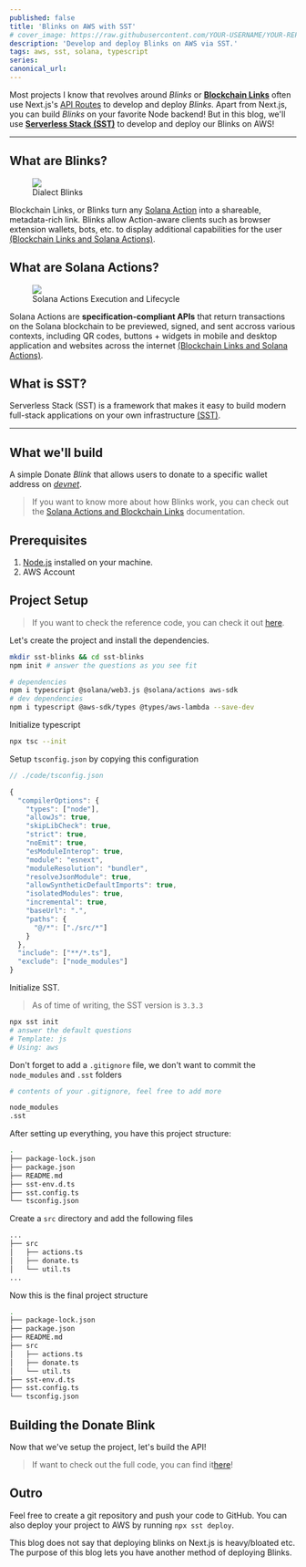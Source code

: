 ```yaml
---
published: false
title: 'Blinks on AWS with SST'
# cover_image: https://raw.githubusercontent.com/YOUR-USERNAME/YOUR-REPO/master/blog-posts/NAME-OF-YOUR-BLOG-POST/assets/your-asset.png
description: 'Develop and deploy Blinks on AWS via SST.'
tags: aws, sst, solana, typescript
series:
canonical_url:
---
```


Most projects I know that revolves around _Blinks_ or [**Blockchain Links**](https://solana.com/solutions/actions) often use Next.js's [API Routes](https://nextjs.org/docs/app/api-reference/file-conventions/route) to develop and deploy _Blinks_. Apart from Next.js, you can build _Blinks_ on your favorite Node backend! But in this blog, we'll use [**Serverless Stack (SST)**](https://sst.dev) to develop and deploy our Blinks on AWS!

---

## What are Blinks?

<figure>
  <img src="https://www.dialect.to/_next/image?url=%2F_next%2Fstatic%2Fmedia%2Fbefore-after.22f7b7f7.png&w=1200&q=75">
  <figcaption>Dialect Blinks</figcaption>
</figure>

Blockchain Links, or Blinks turn any [Solana Action](https://solana.com/solutions/actions) into a shareable, metadata-rich link. Blinks allow Action-aware clients such as browser extension wallets, bots, etc. to display additional capabilities for the user [(Blockchain Links and Solana Actions)](<https://solana.com/solutions/actions#what-are-solana-actions-and-blockchain-links-(blinks)>).

## What are Solana Actions?

<figure>
  <img src="https://solana-developer-content.vercel.app/assets/docs/action-execution-and-lifecycle.png">
  <figcaption>Solana Actions Execution and Lifecycle</figcaption>
</figure>

Solana Actions are **specification-compliant APIs** that return transactions on the Solana blockchain to be previewed, signed, and sent accross various contexts, including QR codes, buttons + widgets in mobile and desktop application and websites across the internet [(Blockchain Links and Solana Actions)](<https://solana.com/solutions/actions#what-are-solana-actions-and-blockchain-links-(blinks)>).

## What is SST?

Serverless Stack (SST) is a framework that makes it easy to build modern full-stack applications on your own infrastructure [(SST)](https://sst.dev).

---

## What we'll build

A simple Donate _Blink_ that allows users to donate to a specific wallet address on [_devnet_](https://solana.com/docs/core/clusters#devnet).

> If you want to know more about how Blinks work, you can check out the [Solana Actions and Blockchain Links](https://solana.com/solutions/actions) documentation.

## Prerequisites

1. [Node.js](https://nodejs.org/en/download/) installed on your machine.
2. AWS Account

## Project Setup

> If you want to check the reference code, you can check it out [here](https://github.com/dkeithdj/sst-blinks).

Let's create the project and install the dependencies.

```bash
mkdir sst-blinks && cd sst-blinks
npm init # answer the questions as you see fit

# dependencies
npm i typescript @solana/web3.js @solana/actions aws-sdk
# dev dependencies
npm i typescript @aws-sdk/types @types/aws-lambda --save-dev
```

Initialize typescript

```bash
npx tsc --init
```

Setup `tsconfig.json` by copying this configuration

```ts
// ./code/tsconfig.json

{
  "compilerOptions": {
    "types": ["node"],
    "allowJs": true,
    "skipLibCheck": true,
    "strict": true,
    "noEmit": true,
    "esModuleInterop": true,
    "module": "esnext",
    "moduleResolution": "bundler",
    "resolveJsonModule": true,
    "allowSyntheticDefaultImports": true,
    "isolatedModules": true,
    "incremental": true,
    "baseUrl": ".",
    "paths": {
      "@/*": ["./src/*"]
    }
  },
  "include": ["**/*.ts"],
  "exclude": ["node_modules"]
}

```

Initialize SST.

> As of time of writing, the SST version is `3.3.3`

```bash
npx sst init
# answer the default questions
# Template: js
# Using: aws
```

Don't forget to add a `.gitignore` file, we don't want to commit the `node_modules` and `.sst` folders

```bash
# contents of your .gitignore, feel free to add more

node_modules
.sst
```

After setting up everything, you have this project structure:

```bash
.
├── package-lock.json
├── package.json
├── README.md
├── sst-env.d.ts
├── sst.config.ts
└── tsconfig.json
```

Create a `src` directory and add the following files

```bash
...
├── src
│   ├── actions.ts
│   ├── donate.ts
│   └── util.ts
...
```

Now this is the final project structure

```bash
.
├── package-lock.json
├── package.json
├── README.md
├── src
│   ├── actions.ts
│   ├── donate.ts
│   └── util.ts
├── sst-env.d.ts
├── sst.config.ts
└── tsconfig.json
```

## Building the Donate Blink

Now that we've setup the project, let's build the API!

> If want to check out the full code, you can find it[here](https://github.com/dkeithdj/sst-blinks)!

###

## Outro

Feel free to create a git repository and push your code to GitHub. You can also deploy your project to AWS by running `npx sst deploy`.

This blog does not say that deploying blinks on Next.js is heavy/bloated etc. The purpose of this blog lets you have another method of deploying Blinks.
